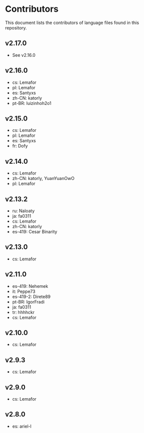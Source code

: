 # Contributors

This document lists the contributors of language files found in this repository.

## v2.17.0

* See v2.16.0

## v2.16.0

* cs: Lemafor
* pl: Lemafor
* es: Santyxs
* zh-CN: katorly
* pt-BR: luizinhoh2o1

## v2.15.0

* cs: Lemafor
* pl: Lemafor
* es: Santyxs
* fr: Dofy

## v2.14.0

* cs: Lemafor
* zh-CN: katorly, YuanYuanOwO
* pl: Lemafor

## v2.13.2

* ru: Naloaty
* ja: fa0311
* cs: Lemafor
* zh-CN: katorly
* es-419: Cesar Binarity

## v2.13.0

* cs: Lemafor

## v2.11.0

* es-419: Nehemek
* it: Peppe73
* es-419-2: Direte89
* pt-BR: IgorFradi
* ja: fa0311
* tr: hhhhckr
* cs: Lemafor

## v2.10.0

* cs: Lemafor

## v2.9.3

* cs: Lemafor

## v2.9.0

* cs: Lemafor

## v2.8.0

* es: ariel-l
